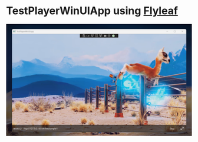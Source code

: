 # TestPlayerWinUIApp using [Flyleaf](https://github.com/SuRGeoNix/Flyleaf)
![image](./screenshot.png)
